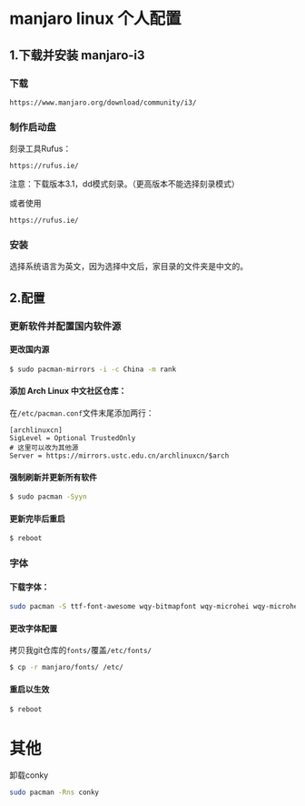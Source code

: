 manjaro linux 个人配置
===

1.下载并安装 manjaro-i3
---

### 下载
```
https://www.manjaro.org/download/community/i3/
```

### 制作启动盘
刻录工具Rufus：
```
https://rufus.ie/
```
注意：下载版本3.1，dd模式刻录。（更高版本不能选择刻录模式）

或者使用
```
https://rufus.ie/
```

### 安装
选择系统语言为英文，因为选择中文后，家目录的文件夹是中文的。

2.配置
---

### 更新软件并配置国内软件源

#### 更改国内源
```bash
$ sudo pacman-mirrors -i -c China -m rank
```

#### 添加 Arch Linux 中文社区仓库：
在`/etc/pacman.conf`文件末尾添加两行：
```
[archlinuxcn]
SigLevel = Optional TrustedOnly
# 这里可以改为其他源
Server = https://mirrors.ustc.edu.cn/archlinuxcn/$arch
```

#### 强制刷新并更新所有软件
```bash
$ sudo pacman -Syyn
```

#### 更新完毕后重启
```bash
$ reboot
```

### 字体

#### 下载字体：
```bash
sudo pacman -S ttf-font-awesome wqy-bitmapfont wqy-microhei wqy-microhei wqy-zenhei nerd-fonts-complete
```

#### 更改字体配置
拷贝我git仓库的`fonts/`覆盖`/etc/fonts/`
```bash
$ cp -r manjaro/fonts/ /etc/
```

#### 重启以生效
```bash
$ reboot
```



# 其他
卸载conky
```bash
sudo pacman -Rns conky
```